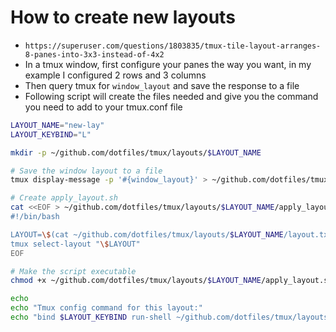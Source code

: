 # How to create new layouts

- `https://superuser.com/questions/1803835/tmux-tile-layout-arranges-8-panes-into-3x3-instead-of-4x2`
- In a tmux window, first configure your panes the way you want, in my example
  I configured 2 rows and 3 columns
- Then query tmux for `window_layout` and save the response to a file
- Following script will create the files needed and give you the command you
  need to add to your tmux.conf file

```bash
LAYOUT_NAME="new-lay"
LAYOUT_KEYBIND="L"

mkdir -p ~/github.com/dotfiles/tmux/layouts/$LAYOUT_NAME

# Save the window layout to a file
tmux display-message -p '#{window_layout}' > ~/github.com/dotfiles/tmux/layouts/$LAYOUT_NAME/layout.txt

# Create apply_layout.sh
cat <<EOF > ~/github.com/dotfiles/tmux/layouts/$LAYOUT_NAME/apply_layout.sh
#!/bin/bash

LAYOUT=\$(cat ~/github.com/dotfiles/tmux/layouts/$LAYOUT_NAME/layout.txt)
tmux select-layout "\$LAYOUT"
EOF

# Make the script executable
chmod +x ~/github.com/dotfiles/tmux/layouts/$LAYOUT_NAME/apply_layout.sh

echo
echo "Tmux config command for this layout:"
echo "bind $LAYOUT_KEYBIND run-shell ~/github.com/dotfiles/tmux/layouts/$LAYOUT_NAME/apply_layout.sh"
```
